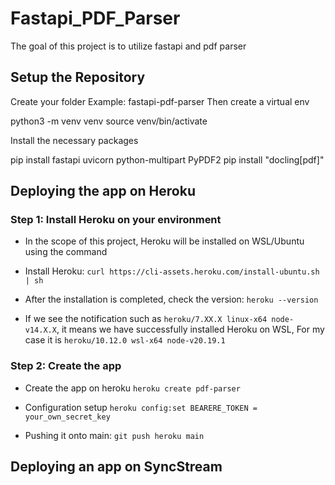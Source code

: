 # Fastapi_PDF_Parser

The goal of this project is to utilize fastapi and pdf parser

## Setup the Repository

Create your folder Example: fastapi-pdf-parser
Then create a virtual env

python3 -m venv venv
source venv/bin/activate

Install the necessary packages

pip install fastapi uvicorn python-multipart PyPDF2
pip install "docling[pdf]"

## Deploying the app on Heroku

### Step 1: Install Heroku on your environment

+ In the scope of this project, Heroku will be installed on WSL/Ubuntu using the command

+ Install Heroku: ```curl https://cli-assets.heroku.com/install-ubuntu.sh | sh```

+ After the installation is completed, check the version: ```heroku --version```

+ If we see the notification such as ```heroku/7.XX.X linux-x64 node-v14.X.X```, it means we have successfully installed Heroku on WSL, For my case it is ```heroku/10.12.0 wsl-x64 node-v20.19.1```

### Step 2: Create the app

+ Create the app on heroku ```heroku create pdf-parser```

+ Configuration setup ```heroku config:set BEARERE_TOKEN = your_own_secret_key```

+ Pushing it onto main: ```git push heroku main```

## Deploying an app on SyncStream






